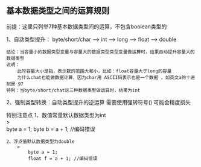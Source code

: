 ## 基本数据类型之间的运算规则 

前提：这里只列举7种基本数据类型间的运算，不包含boolean类型的

1、自动类型提升：
	byte/short/char --> int --> long --> float --> double

	结论：当容量小的数据类型变量与容量大的数据类型类型变量做运算时，结果自动提升容量大的数据类型
	说明：
		此时容量大小是指，表示数的范围大和小，比如：float容量大于long的容量
		为什么chat也能做数据计算，因为char用 ASCII码表示也是一个数据 ，如英文a的十进制是 97
	特别：当byte/short/chat这三种数据类型做运算时，结果为int

2、强制类型转换：自动类型提升的逆运算
	需要使用强转符号()
	可能会精度损失

特别注意点
	1、数值常量默认数据类型为int	
		>   
			byte a = 1;
			byte b = a + 1;  //编码错误

	2、浮点值默认数据类型为double
		> 
			byte a = 1;
			float f = a + 1; //编码错误